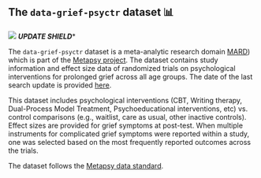 ## **The `data-grief-psyctr` dataset** 📊 

[<img src="https://img.shields.io/badge/DOI-10.5281%2Fzenodo.8115993-blue">](https://doi.org/10.5281/zenodo.8115993) ***UPDATE SHIELD****

The `data-grief-psyctr` dataset is a meta-analytic research domain [MARD](https://docs.metapsy.org/uploads/ebmental-2022-300509.pdf)) which is part of the  [Metapsy project](https://www.metapsy.org/). The dataset contains study information and effect size data of randomized trials on psychological interventions for prolonged grief across all age groups. The date of the last search update is provided [here](https://github.com/metapsy-project/data-grief-psyctr/blob/main/metadata/last_search.txt).

This dataset includes psychological interventions (CBT, Writing therapy, Dual-Process Model Treatment, Psychoeducational interventions, etc) vs. control comparisons (e.g., waitlist, care as usual, other inactive controls). Effect sizes are provided for grief symptoms at post-test. When multiple instruments for complicated grief symptoms were reported within a study, one was selected based on the most frequently reported outcomes across the trials.

The dataset follows the [Metapsy data standard](https://docs.metapsy.org/data-preparation/format/).

